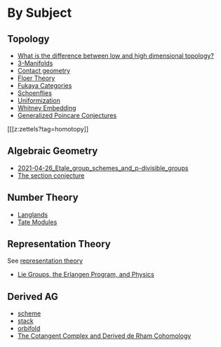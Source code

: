 # By Subject
## Topology
- [What is the difference between low and high dimensional topology?](zettelkasten/2021-04-26_Low_vs_High_Dimensional_Topology.md)
- [3-Manifolds](zettelkasten/3-manifold.md)
- [Contact geometry](zettelkasten/2021-04-26_Contact_Geometry.md)
- [Floer Theory](zettelkasten/2021-04-26_Floer_Theory.md)
- [Fukaya Categories](zettelkasten/Fukaya%20category.md)
- [Schoenflies](zettelkasten/Schoenflies.md)
- [Uniformization](zettelkasten/uniformization.md)
- [Whitney Embedding](zettelkasten/Whiteney%20embedding%20theorem.md)
- [Generalized Poincare Conjectures](zettelkasten/Generalized%20Poincare%20Conjectures.md)

[[[z:zettels?tag=homotopy]]


## Algebraic Geometry


- [2021-04-26_Etale_group_schemes_and_p-divisible_groups](zettelkasten/2021-04-26_Etale_group_schemes_and_p-divisible_groups.md)
- [The section conjecture](zettelkasten/section%20conjecture.md)

## Number Theory

- [Langlands](zettelkasten/Langlands.md)
- [Tate Modules](zettelkasten/2021-04-26_Tate_Modules.md)

## Representation Theory
See [representation theory](zettelkasten/representation%20theory.md)

- [Lie Groups, the Erlangen Program, and Physics](zettelkasten/2021-04-26_Lie_Groups_Erlangen_and_Physics.md)

## Derived AG
- [scheme](zettelkasten/scheme.md)
- [stack](zettelkasten/stack.md)
- [orbifold](zettelkasten/orbifold.md)
- [The Cotangent Complex and Derived de Rham Cohomology](zettelkasten/Notes%20-%20The%20cotangent%20complex%20and%20derived%20de%20Rham%20cohomology.md)